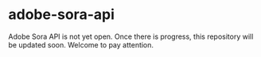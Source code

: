 # adobe-sora-api
Adobe Sora API is not yet open. Once there is progress, this repository will be updated soon. Welcome to pay attention.
